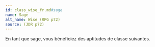 ```yaml
---
id: class_wise_fr.md#sage
name: Sage
alt_name: Wise (RPG p72)
source: (JDR p72)
---
```


En tant que sage, vous bénéficiez des aptitudes de classe suivantes.

